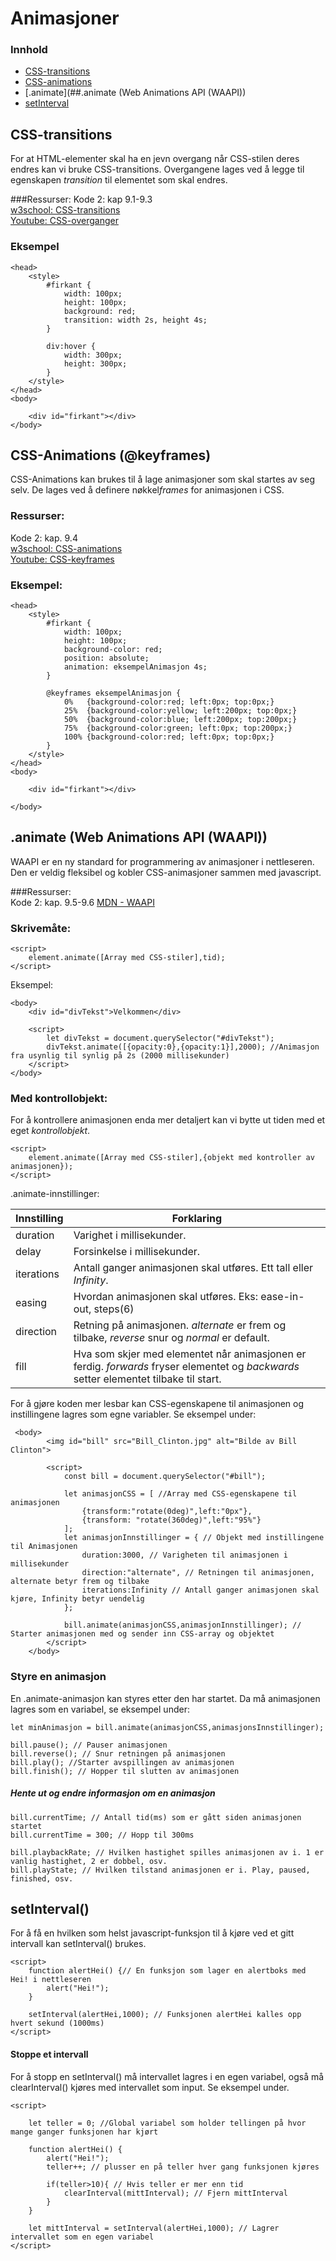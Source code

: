# Animasjoner

### Innhold

- [CSS-transitions](##CSS-transitions)  
- [CSS-animations](##CSS-Animations (@keyframes))  
- [.animate](##.animate (Web Animations API (WAAPI))  
- [setInterval](##setinterval())

## CSS-transitions
For at HTML-elementer skal ha en jevn overgang når CSS-stilen deres endres kan vi bruke CSS-transitions.
Overgangene lages ved å legge til egenskapen *transition* til elementet som skal endres.

###Ressurser: 
Kode 2: kap 9.1-9.3  
[w3school: CSS-transitions](https://www.w3schools.com/css/css3_transitions.asp)  
[Youtube: CSS-overganger](https://www.youtube.com/watch?v=jwejfF0Pg0w&index=1&list=PLJC9cL8YfNXpSJc3NPJ1hsTe_deDdHKa4)

### Eksempel
~~~~
<head>
    <style> 
        #firkant {
            width: 100px;
            height: 100px;
            background: red;
            transition: width 2s, height 4s;
        }

        div:hover {
            width: 300px;
            height: 300px;
        }
    </style>
</head>
<body>

    <div id="firkant"></div>
</body>
~~~~

## CSS-Animations (@keyframes)
CSS-Animations kan brukes til å lage animasjoner som skal startes av seg selv.
De lages ved å definere nøkkel*frames* for animasjonen i CSS.


### Ressurser: 
Kode 2: kap. 9.4  
[w3school: CSS-animations](https://www.w3schools.com/css/css3_animations.asp)  
[Youtube: CSS-keyframes](https://www.youtube.com/watch?v=aqFhMwoIOj8&index=2&list=PLJC9cL8YfNXpSJc3NPJ1hsTe_deDdHKa4)

### Eksempel:
~~~~
<head>
    <style>
        #firkant {
            width: 100px;
            height: 100px;
            background-color: red;
            position: absolute;
            animation: eksempelAnimasjon 4s;
        }

        @keyframes eksempelAnimasjon {
            0%   {background-color:red; left:0px; top:0px;}
            25%  {background-color:yellow; left:200px; top:0px;}
            50%  {background-color:blue; left:200px; top:200px;}
            75%  {background-color:green; left:0px; top:200px;}
            100% {background-color:red; left:0px; top:0px;}
        }
    </style>
</head>
<body>

    <div id="firkant"></div>

</body>
~~~~

## .animate (Web Animations API (WAAPI))

WAAPI er en ny standard for programmering av animasjoner i nettleseren.
Den er veldig fleksibel og kobler CSS-animasjoner sammen med javascript.

###Ressurser:  
Kode 2: kap. 9.5-9.6
[MDN - WAAPI](https://developer.mozilla.org/en-US/docs/Web/API/Web_Animations_API/Using_the_Web_Animations_API)

### Skrivemåte:
~~~~
<script>
    element.animate([Array med CSS-stiler],tid);
</script>
~~~~
Eksempel:
~~~~
<body>
    <div id="divTekst">Velkommen</div>
            
    <script>
        let divTekst = document.querySelector("#divTekst");
        divTekst.animate([{opacity:0},{opacity:1}],2000); //Animasjon fra usynlig til synlig på 2s (2000 millisekunder)
    </script>
</body>
~~~~

### Med kontrollobjekt:
For å kontrollere animasjonen enda mer detaljert kan vi bytte ut tiden med et eget *kontrollobjekt*.
~~~~
<script>
    element.animate([Array med CSS-stiler],{objekt med kontroller av animasjonen});
</script>
~~~~

.animate-innstillinger:

| Innstilling |Forklaring   |
|----------|-------------|
|duration  |Varighet i millisekunder.| 
|delay     |Forsinkelse i millisekunder.| 
|iterations|Antall ganger animasjonen skal utføres. Ett tall eller *Infinity*.|
|easing    |Hvordan animasjonen skal utføres. Eks: ease-in-out, steps(6)|
|direction |Retning på animasjonen. *alternate* er frem og tilbake, *reverse* snur og *normal* er default.|
|fill      |Hva som skjer med elementet når animasjonen er ferdig. *forwards* fryser elementet og *backwards* setter elementet tilbake til start.| 

For å gjøre koden mer lesbar kan CSS-egenskapene til animasjonen og instillingene lagres som egne variabler.
Se eksempel under:
~~~~
 <body>
        <img id="bill" src="Bill_Clinton.jpg" alt="Bilde av Bill Clinton">
        
        <script>
            const bill = document.querySelector("#bill");

            let animasjonCSS = [ //Array med CSS-egenskapene til animasjonen
                {transform:"rotate(0deg)",left:"0px"},
                {transform: "rotate(360deg)",left:"95%"}
            ];
            let animasjonInnstillinger = { // Objekt med instillingene til Animasjonen
                duration:3000, // Varigheten til animasjonen i millisekunder
                direction:"alternate", // Retningen til animasjonen, alternate betyr frem og tilbake
                iterations:Infinity // Antall ganger animasjonen skal kjøre, Infinity betyr uendelig
            };
            
            bill.animate(animasjonCSS,animasjonInnstillinger); // Starter animasjonen med og sender inn CSS-array og objektet
        </script>
    </body>
~~~~


### Styre en animasjon
En .animate-animasjon kan styres etter den har startet.
Da må animasjonen lagres som en variabel, se eksempel under:

~~~~
let minAnimasjon = bill.animate(animasjonCSS,animasjonsInnstillinger);

bill.pause(); // Pauser animasjonen
bill.reverse(); // Snur retningen på animasjonen
bill.play(); //Starter avspillingen av animasjonen
bill.finish(); // Hopper til slutten av animasjonen
~~~~
 
##### Hente ut og endre informasjon om en animasjon

~~~~
bill.currentTime; // Antall tid(ms) som er gått siden animasjonen startet
bill.currentTime = 300; // Hopp til 300ms

bill.playbackRate; // Hvilken hastighet spilles animasjonen av i. 1 er vanlig hastighet, 2 er dobbel, osv.
bill.playState; // Hvilken tilstand animasjonen er i. Play, paused, finished, osv.
~~~~


## setInterval()

For å få en hvilken som helst javascript-funksjon til å kjøre ved et gitt intervall kan setInterval() brukes.


~~~~
<script>
    function alertHei() {// En funksjon som lager en alertboks med Hei! i nettleseren
        alert("Hei!");
    }

    setInterval(alertHei,1000); // Funksjonen alertHei kalles opp hvert sekund (1000ms)
</script>
~~~~~

#### Stoppe et intervall
For å stopp en setInterval() må intervallet lagres i en egen variabel, også må clearInterval() kjøres med intervallet som input.
Se eksempel under.

~~~~
<script>

    let teller = 0; //Global variabel som holder tellingen på hvor mange ganger funksjonen har kjørt
    
    function alertHei() {
        alert("Hei!");
        teller++; // plusser en på teller hver gang funksjonen kjøres
        
        if(teller>10){ // Hvis teller er mer enn tid
            clearInterval(mittInterval); // Fjern mittInterval
        }
    }
    
    let mittInterval = setInterval(alertHei,1000); // Lagrer intervallet som en egen variabel
</script>
~~~~